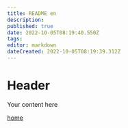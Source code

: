 ```yaml
---
title: README en
description: 
published: true
date: 2022-10-05T08:19:40.550Z
tags: 
editor: markdown
dateCreated: 2022-10-05T08:19:39.312Z
---
```


# Header
Your content here


[home](home)